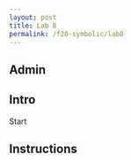 ```yaml
---
layout: post
title: Lab 8
permalink: /f20-symbolic/lab8
---
```




## Admin

## Intro

<span class="newthought">Start</span>

## Instructions
